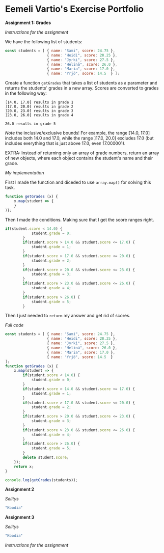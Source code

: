 # Eemeli Vartio's Exercise Portfolio

**Assignment 1: Grades**

*Instructions for the assignment*

We have the following list of students:
```js
const students = [ { name: "Sami", score: 24.75 },
                   { name: "Heidi", score: 20.25 },
                   { name: "Jyrki", score: 27.5 },
                   { name: "Helinä", score: 26.0 },
                   { name: "Maria", score: 17.0 },
                   { name: "Yrjö", score: 14.5  } ];
```
Create a function ```getGrades``` that takes a list of students as a parameter and returns the students' grades in a new array.
Scores are converted to grades in the following way:

```< 14.0 results in grade 0
[14.0, 17.0] results in grade 1
]17.0, 20.0] results in grade 2
]20.0, 23.0] results in grade 3
]23.0, 26.0] results in grade 4

26.0 results in grade 5
```


*Note* the inclusive/exclusive bounds! For example, the range [14.0, 17.0] includes both 14.0 and 17.0, while the range ]17.0, 20.0] excludes 17.0 (but includes everything that is just above 17.0, even 17.000001).

EXTRA: Instead of returning only an array of grade numbers, return an array of new objects, where each object contains the student's name and their grade.

*My implementation*

First I made the function and diceded to use ```array.map()``` for solving this task. 
```js
function getGrades (x) {
    x.map(student => {
    }
)}; 
```

Then I made the conditions. Making sure that I get the score ranges right.
```js
if(student.score < 14.0) {
            student.grade = 0;
        }
        if(student.score > 14.0 && student.score <= 17.0) {
            student.grade = 1;
        }
        if(student.score > 17.0 && student.score <= 20.0) {
            student.grade = 2;
        }
        if(student.score > 20.0 && student.score <= 23.0) {
            student.grade = 3;
        }
        if(student.score > 23.0 && student.score <= 26.0) {
            student.grade = 4;
        }
        if(student.score > 26.0) {
            student.grade = 5;
        }
```

Then I just needed to ```return``` my answer and get rid of scores.

*Full code*
```js
const students = [ { name: "Sami", score: 24.75 },
                   { name: "Heidi", score: 20.25 },
                   { name: "Jyrki", score: 27.5 },
                   { name: "Helinä", score: 26.0 },
                   { name: "Maria", score: 17.0 },
                   { name: "Yrjö", score: 14.5  } 
];
function getGrades (x) {
    x.map(student => {
        if(student.score < 14.0) {
            student.grade = 0;
        }
        if(student.score > 14.0 && student.score <= 17.0) {
            student.grade = 1;
        }
        if(student.score > 17.0 && student.score <= 20.0) {
            student.grade = 2;
        }
        if(student.score > 20.0 && student.score <= 23.0) {
            student.grade = 3;
        }
        if(student.score > 23.0 && student.score <= 26.0) {
            student.grade = 4;
        }
        if(student.score > 26.0) {
            student.grade = 5;
        }
        delete student.score;
    });
    return x;
}

console.log(getGrades(students));
```

**Assignment 2**

*Selitys*

```js
"Koodia"
```

**Assignment 3**

*Selitys*

```js
"Koodia"
```
*Instructions for the assignment*